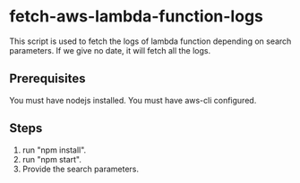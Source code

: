 # fetch-aws-lambda-function-logs
This script is used to fetch the logs of lambda function depending on search parameters.
If we give no date, it will fetch all the logs.

## Prerequisites
You must have nodejs installed. You must have aws-cli configured.

## Steps
1. run "npm install".
2. run "npm start".
3. Provide the search parameters.
